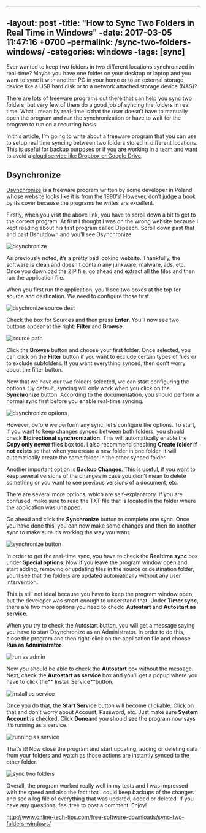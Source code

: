----
 -layout: post
 -title:  "How to Sync Two Folders in Real Time in Windows"
 -date:   2017-03-05 11:47:16 +0700
 -permalink: /sync-two-folders-windows/
 -categories: windows
 -tags: [sync]
 ----
Ever wanted to keep two folders in two different locations synchronized in real-time? Maybe you have one folder on your desktop or laptop and you want to sync it with another PC in your home or to an external storage device like a USB hard disk or to a network attached storage device (NAS)?

There are lots of freeware programs out there that can help you sync two folders, but very few of them do a good job of syncing the folders in real time. What I mean by real-time is that the user doesn’t have to manually open the program and run the synchronization or have to wait for the program to run on a recurring basis.

In this article, I’m going to write about a freeware program that you can use to setup real time syncing between two folders stored in different locations. This is useful for backup purposes or if you are working in a team and want to avoid a [cloud service like Dropbox or Google Drive](http://www.online-tech-tips.com/computer-tips/google-drive-vs-dropbox-vs-skydrive-vs-amazon-cloud-drive-vs-icloud/).

Dsynchronize
------------

[Dsynchronize](http://dimio.altervista.org/eng/) is a freeware program written by some developer in Poland whose website looks like it is from the 1990’s! However, don’t judge a book by its cover because the programs he writes are excellent.

Firstly, when you visit the above link, you have to scroll down a bit to get to the correct program. At first I thought I was on the wrong website because I kept reading about his first program called Dspeech. Scroll down past that and past Dshutdown and you’ll see Dsynchronize.

![dsynchronize](http://11986-presscdn-0-77.pagely.netdna-cdn.com/wp-content/uploads/2009/04/dsynchronize.jpg)

As previously noted, it’s a pretty bad looking website. Thankfully, the software is clean and doesn’t contain any junkware, malware, ads, etc. Once you download the ZIP file, go ahead and extract all the files and then run the application file.

When you first run the application, you’ll see two boxes at the top for source and destination. We need to configure those first.

![dsychronize source dest](http://11986-presscdn-0-77.pagely.netdna-cdn.com/wp-content/uploads/2009/04/dsychronize-source-dest.jpg)

Check the box for Sources and then press **Enter**. You’ll now see two buttons appear at the right: **Filter** and **Browse**.

![source path](http://11986-presscdn-0-77.pagely.netdna-cdn.com/wp-content/uploads/2009/04/source-path.jpg)

Click the **Browse** button and choose your first folder. Once selected, you can click on the **Filter** button if you want to exclude certain types of files or to exclude subfolders. If you want everything synced, then don’t worry about the filter button.

Now that we have our two folders selected, we can start configuring the options. By default, syncing will only work when you click on the **Synchronize** button. According to the documentation, you should perform a normal sync first before you enable real-time syncing.

![dsynchronize options](http://11986-presscdn-0-77.pagely.netdna-cdn.com/wp-content/uploads/2009/04/dsynchronize-options1.jpg)

However, before we perform any sync, let’s configure the options. To start, if you want to keep changes synced between both folders, you should check **Bidirectional synchronization**. This will automatically enable the **Copy only newer files** box too. I also recommend checking **Create folder if not exists** so that when you create a new folder in one folder, it will automatically create the same folder in the other synced folder.

Another important option is **Backup Changes**. This is useful, if you want to keep several versions of the changes in case you didn’t mean to delete something or you want to see previous versions of a document, etc.

There are several more options, which are self-explanatory. If you are confused, make sure to read the TXT file that is located in the folder where the application was unzipped.

Go ahead and click the **Synchronize** button to complete one sync. Once you have done this, you can now make some changes and then do another sync to make sure it’s working the way you want.

![synchronize button](http://11986-presscdn-0-77.pagely.netdna-cdn.com/wp-content/uploads/2009/04/synchronize-button.jpg)

In order to get the real-time sync, you have to check the **Realtime sync** box under **Special options**. Now if you leave the program window open and start adding, removing or updating files in the source or destination folder, you’ll see that the folders are updated automatically without any user intervention.

This is still not ideal because you have to keep the program window open, but the developer was smart enough to understand that. Under **Timer sync**, there are two more options you need to check: **Autostart** and **Autostart as service**.

When you try to check the Autostart button, you will get a message saying you have to start Dsynchronize as an Administrator. In order to do this, close the program and then right-click on the application file and choose **Run as Administrator**.

![run as admin](http://11986-presscdn-0-77.pagely.netdna-cdn.com/wp-content/uploads/2009/04/run-as-admin.jpg)

Now you should be able to check the **Autostart** box without the message. Next, check the **Autostart as service** box and you’ll get a popup where you have to click the** Install Service**button.

![install as service](http://11986-presscdn-0-77.pagely.netdna-cdn.com/wp-content/uploads/2009/04/install-as-service.jpg)

Once you do that, the **Start Service** button will become clickable. Click on that and don’t worry about Account, Password, etc. Just make sure **System Account** is checked. Click **Done**and you should see the program now says it’s running as a service.

![running as service](http://11986-presscdn-0-77.pagely.netdna-cdn.com/wp-content/uploads/2009/04/running-as-service.jpg)

That’s it! Now close the program and start updating, adding or deleting data from your folders and watch as those actions are instantly synced to the other folder.

![sync two folders](http://11986-presscdn-0-77.pagely.netdna-cdn.com/wp-content/uploads/2009/04/sync-two-folders.jpg)

Overall, the program worked really well in my tests and I was impressed with the speed and also the fact that I could keep backups of the changes and see a log file of everything that was updated, added or deleted. If you have any questions, feel free to post a comment. Enjoy!

http://www.online-tech-tips.com/free-software-downloads/sync-two-folders-windows/
